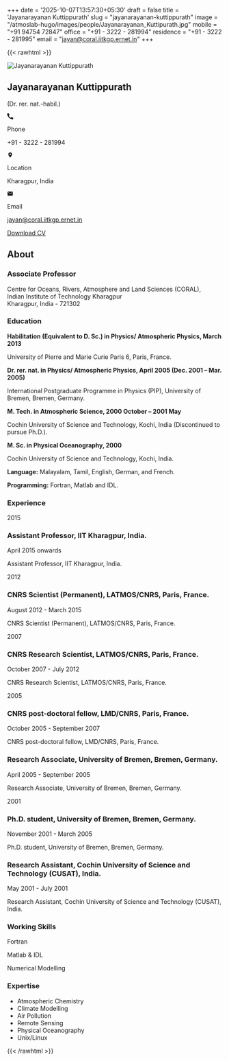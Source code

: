 +++
date = '2025-10-07T13:57:30+05:30'
draft = false
title = 'Jayanarayanan Kuttippurath'
slug = "jayanarayanan-kuttippurath"
image = "/atmoslab-hugo/images/people/Jayanarayanan_Kuttipurath.jpg"
mobile = "+91 94754 72847"
office = "+91 - 3222 - 281994"
residence = "+91 - 3222 - 281995"
email = "jayan@coral.iitkgp.ernet.in"
+++

<link rel="stylesheet" href="/atmoslab-hugo/css/jayanarayanan-cv.css">

{{< rawhtml >}}
<div class="jayan-portfolio-page">
  <div class="portfolio-container">
    <!-- Left Sidebar -->
    <aside class="sidebar">
      <div class="sidebar-content">
        <div class="profile-header">
          <img src="/atmoslab-hugo/images/people/Jayanarayanan_Kuttipurath.jpg" alt="Jayanarayanan Kuttippurath" class="profile-image">
          <h1 class="profile-name">Jayanarayanan Kuttippurath</h1>
          <p class="profile-title">(Dr. rer. nat.-habil.)</p>
        </div>
        <div class="contact-info-box">
          <div class="contact-item">
            <div class="icon-box">
              <svg stroke="currentColor" fill="currentColor" stroke-width="0" viewBox="0 0 512 512" height="1em" width="1em" xmlns="http://www.w3.org/2000/svg"><path d="M497.39 361.8l-112-48a24 24 0 0 0-28 6.9l-49.6 60.6A370.66 370.66 0 0 1 130.6 204.11l60.6-49.6a23.94 23.94 0 0 0 6.9-28l-48-112A24.16 24.16 0 0 0 122.6 0H12.61A12.6 12.6 0 0 0 0 12.61C0 278.55 233.45 512 499.39 512a12.6 12.6 0 0 0 12.61-12.61V389.39a24.16 24.16 0 0 0-14.61-27.59z"></path></svg>
            </div>
            <div class="text-box">
              <p class="label">Phone</p>
              <p class="value">+91 - 3222 - 281994</p>
            </div>
          </div>
          <div class="contact-item">
            <div class="icon-box">
             <svg stroke="currentColor" fill="currentColor" stroke-width="0" viewBox="0 0 512 512" height="1em" width="1em" xmlns="http://www.w3.org/2000/svg"><path d="M256 32C167.67 32 96 96.51 96 176c0 128 160 304 160 304s160-176 160-304c0-79.49-71.67-144-160-144zm0 224a64 64 0 1 1 64-64 64.07 64.07 0 0 1-64 64z"></path></svg>
            </div>
            <div class="text-box">
              <p class="label">Location</p>
              <p class="value">Kharagpur, India</p>
            </div>
          </div>
          <div class="contact-item">
            <div class="icon-box">
             <svg stroke="currentColor" fill="currentColor" stroke-width="0" viewBox="0 0 512 512" height="1em" width="1em" xmlns="http://www.w3.org/2000/svg"><path d="M424 80H88a56.06 56.06 0 0 0-56 56v240a56.06 56.06 0 0 0 56 56h336a56.06 56.06 0 0 0 56-56V136a56.06 56.06 0 0 0-56-56zm-14.18 92.63-144 112a16 16 0 0 1-19.64 0l-144-112a16 16 0 1 1 19.64-25.26L256 251.73l134.18-104.36a16 16 0 0 1 19.64 25.26z"></path></svg>
            </div>
            <div class="text-box">
              <p class="label">Email</p>
              <p class="value"><a href="mailto:jayan@coral.iitkgp.ernet.in">jayan@coral.iitkgp.ernet.in</a></p>
            </div>
          </div>
        </div>
        <a href="#" class="download-cv-btn">Download CV</a>
      </div>
    </aside>
    <!-- Main Content -->
    <main class="main-content">
      <h2 class="section-title">About</h2>
      <h3 class="column-title" ><p>Associate Professor</p></h3>

<p>Centre for Oceans, Rivers, Atmosphere and Land Sciences (CORAL),<br>
Indian Institute of Technology Kharagpur<br>
Kharagpur, India - 721302</p>
      <div class="resume-columns">
        <section id="education" class="content-section">
          <h3 class="column-title">Education</h3>
          <div class="education-cards">
            <div class="education-card pastel-green">
              <p><strong>Habilitation (Equivalent to D. Sc.) in Physics/ Atmospheric Physics, March 2013</strong></p>
              <p>University of Pierre and Marie Curie Paris 6, Paris, France.</p>
            </div>
            <div class="education-card pastel-blue">
              <p><strong>Dr. rer. nat. in Physics/ Atmospheric Physics, April 2005 (Dec. 2001 – Mar. 2005)</strong></p>
              <p>International Postgraduate Programme in Physics (PIP), University of Bremen, Bremen, Germany.</p>
            </div>
            <div class="education-card pastel-purple">
              <p><strong>M. Tech. in Atmospheric Science, 2000 October – 2001 May</strong></p>
              <p>Cochin University of Science and Technology, Kochi, India (Discontinued to pursue Ph.D.).</p>
            </div>
            <div class="education-card pastel-yellow">
              <p><strong>M. Sc. in Physical Oceanography, 2000</strong></p>
              <p>Cochin University of Science and Technology, Kochi, India.</p>
            </div>
            <div class="education-card pastel-pink">
              <p><strong>Language:</strong> Malayalam, Tamil, English, German, and French.</p>
            </div>
            <div class="education-card pastel-orange">
              <p><strong>Programming:</strong> Fortran, Matlab and IDL.</p>
            </div>
          </div>
        </section>
        <section id="experience" class="content-section">
          <h3 class="column-title">Experience</h3>
          <div class="uia-timeline" data-uia-timeline-skin="2" data-uia-timeline-adapter-skin-2="uia-card-skin-#1">
            <div class="uia-timeline__container">
              <div class="uia-timeline__annual-sections">
                <span class="uia-timeline__year" aria-hidden="true">2015</span>
                <div class="uia-timeline__groups">
                  <section class="uia-timeline__group" aria-labelledby="experience-2015-heading">
                    <div class="uia-timeline__point uia-card" data-uia-card-skin="1" data-uia-card-mod="1">
                      <div class="uia-card__container">
                        <div class="uia-card__intro">
                          <h3 id="experience-2015-heading" class="ra-heading">Assistant Professor, IIT Kharagpur, India.</h3>
                          <span class="uia-card__time">
                            <time datetime="2015-04">
                              <span class="uia-card__day">April</span>
                              <span>2015 onwards</span>
                            </time>
                          </span>
                        </div>
                        <div class="uia-card__body">
                          <div class="uia-card__description">
                            <p>Assistant Professor, IIT Kharagpur, India.</p>
                          </div>
                        </div>
                      </div>
                    </div>
                  </section>
                </div>
              </div>
              <div class="uia-timeline__annual-sections">
                <span class="uia-timeline__year" aria-hidden="true">2012</span>
                <div class="uia-timeline__groups">
                  <section class="uia-timeline__group" aria-labelledby="experience-2012-heading">
                    <div class="uia-timeline__point uia-card" data-uia-card-skin="1" data-uia-card-mod="1">
                      <div class="uia-card__container">
                        <div class="uia-card__intro">
                          <h3 id="experience-2012-heading" class="ra-heading">CNRS Scientist (Permanent), LATMOS/CNRS, Paris, France.</h3>
                          <span class="uia-card__time">
                            <time datetime="2012-08">
                              <span class="uia-card__day">August</span>
                              <span>2012 - March 2015</span>
                            </time>
                          </span>
                        </div>
                        <div class="uia-card__body">
                          <div class="uia-card__description">
                            <p>CNRS Scientist (Permanent), LATMOS/CNRS, Paris, France.</p>
                          </div>
                        </div>
                      </div>
                    </div>
                  </section>
                </div>
              </div>
              <div class="uia-timeline__annual-sections">
                <span class="uia-timeline__year" aria-hidden="true">2007</span>
                <div class="uia-timeline__groups">
                  <section class="uia-timeline__group" aria-labelledby="experience-2007-heading">
                    <div class="uia-timeline__point uia-card" data-uia-card-skin="1" data-uia-card-mod="1">
                      <div class="uia-card__container">
                        <div class="uia-card__intro">
                          <h3 id="experience-2007-heading" class="ra-heading">CNRS Research Scientist, LATMOS/CNRS, Paris, France.</h3>
                          <span class="uia-card__time">
                            <time datetime="2014-07-14">
                              <span class="uia-card__day">October</span>
                              <span>2007 - July 2012</span>
                            </time>
                          </span>
                        </div>
                        <div class="uia-card__body">
                          <div class="uia-card__description">
                            <p>CNRS Research Scientist, LATMOS/CNRS, Paris, France.</p>
                          </div>
                        </div>
                      </div>
                    </div>
                  </section>
                </div>
              </div>
              <div class="uia-timeline__annual-sections">
                <span class="uia-timeline__year" aria-hidden="true">2005</span>
                <div class="uia-timeline__groups">
                  <section class="uia-timeline__group" aria-labelledby="experience-2005-1-heading">
                    <div class="uia-timeline__point uia-card" data-uia-card-skin="1" data-uia-card-mod="1">
                      <div class="uia-card__container">
                        <div class="uia-card__intro">
                          <h3 id="experience-2005-1-heading" class="ra-heading">CNRS post-doctoral fellow, LMD/CNRS, Paris, France.</h3>
                          <span class="uia-card__time">
                            <time datetime="2005-10">
                              <span class="uia-card__day">October</span>
                              <span>2005 - September 2007</span>
                            </time>
                          </span>
                        </div>
                        <div class="uia-card__body">
                          <div class="uia-card__description">
                            <p>CNRS post-doctoral fellow, LMD/CNRS, Paris, France.</p>
                          </div>
                        </div>
                      </div>
                    </div>
                  </section>
                  <section class="uia-timeline__group" aria-labelledby="experience-2005-2-heading">
                    <div class="uia-timeline__point uia-card" data-uia-card-skin="1" data-uia-card-mod="1">
                      <div class="uia-card__container">
                        <div class="uia-card__intro">
                          <h3 id="experience-2005-2-heading" class="ra-heading">Research Associate, University of Bremen, Bremen, Germany.</h3>
                          <span class="uia-card__time">
                            <time datetime="2005-04">
                              <span class="uia-card__day">April</span>
                              <span>2005 - September 2005</span>
                            </time>
                          </span>
                        </div>
                        <div class="uia-card__body">
                          <div class="uia-card__description">
                            <p>Research Associate, University of Bremen, Bremen, Germany.</p>
                          </div>
                        </div>
                      </div>
                    </div>
                  </section>
                </div>
              </div>
              <div class="uia-timeline__annual-sections">
                <span class="uia-timeline__year" aria-hidden="true">2001</span>
                <div class="uia-timeline__groups">
                  <section class="uia-timeline__group" aria-labelledby="experience-2001-1-heading">
                    <div class="uia-timeline__point uia-card" data-uia-card-skin="1" data-uia-card-mod="1">
                      <div class="uia-card__container">
                        <div class="uia-card__intro">
                          <h3 id="experience-2001-1-heading" class="ra-heading">Ph.D. student, University of Bremen, Bremen, Germany.</h3>
                          <span class="uia-card__time">
                            <time datetime="2001-11">
                              <span class="uia-card__day">November</span>
                              <span>2001 - March 2005</span>
                            </time>
                          </span>
                        </div>
                        <div class="uia-card__body">
                          <div class="uia-card__description">
                            <p>Ph.D. student, University of Bremen, Bremen, Germany.</p>
                          </div>
                        </div>
                      </div>
                    </div>
                  </section>
                  <section class="uia-timeline__group" aria-labelledby="experience-2001-2-heading">
                    <div class="uia-timeline__point uia-card" data-uia-card-skin="1" data-uia-card-mod="1">
                      <div class="uia-card__container">
                        <div class="uia-card__intro">
                          <h3 id="experience-2001-2-heading" class="ra-heading">Research Assistant, Cochin University of Science and Technology (CUSAT), India.</h3>
                          <span class="uia-card__time">
                            <time datetime="2001-05">
                              <span class="uia-card__day">May</span>
                              <span>2001 - July 2001</span>
                            </time>
                          </span>
                        </div>
                        <div class="uia-card__body">
                          <div class="uia-card__description">
                            <p>Research Assistant, Cochin University of Science and Technology (CUSAT), India.</p>
                          </div>
                        </div>
                      </div>
                    </div>
                  </section>
                </div>
              </div>
            </div>
          </div>
        </section>
      </div>
      <div class="skills-section">
          <div class="working-skills">
            <h3 class="column-title">Working Skills</h3>
             <div class="skill-bar-item">
                <p>Fortran</p>
                <div class="progress-bar"><div class="progress" style="width: 90%;"></div></div>
            </div>
            <div class="skill-bar-item">
                <p>Matlab & IDL</p>
                <div class="progress-bar"><div class="progress" style="width: 85%;"></div></div>
            </div>
             <div class="skill-bar-item">
                <p>Numerical Modelling</p>
                <div class="progress-bar"><div class="progress" style="width: 95%;"></div></div>
            </div>
          </div>
          <div class="knowledges">
             <h3 class="column-title">Expertise</h3>
             <ul class="knowledge-list">
                <li>Atmospheric Chemistry</li>
                <li>Climate Modelling</li>
                <li>Air Pollution</li>
                <li>Remote Sensing</li>
                <li>Physical Oceanography</li>
                <li>Unix/Linux</li>
             </ul>
          </div>
      </div>
    </main>
  </div>
</div>
{{< /rawhtml >}}
